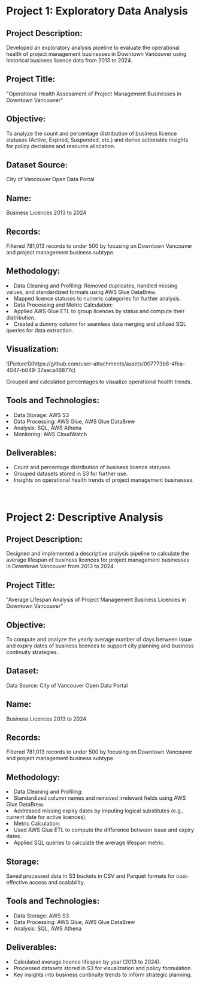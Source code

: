 <h1>Project 1: Exploratory Data Analysis</h1>

<h2>
    Project Description:
</h2>
Developed an exploratory analysis pipeline to evaluate the operational health of project management businesses in Downtown Vancouver using historical business licence data from 2013 to 2024.

<h2>
    Project Title:
</h2>
"Operational Health Assessment of Project Management Businesses in Downtown Vancouver"

<h2>
    Objective:
</h2>
To analyze the count and percentage distribution of business licence statuses (Active, Expired, Suspended, etc.) and derive actionable insights for policy decisions and resource allocation.

<h2>
    Dataset Source:
</h2>
City of Vancouver Open Data Portal

<h2>
    Name:
</h2>
Business Licences 2013 to 2024

<h2>
    Records:
</h2>
Filtered 781,013 records to under 500 by focusing on Downtown Vancouver and project management business subtype.

<h2>
    Methodology:
</h2>

<li>
    Data Cleaning and Profiling: Removed duplicates, handled missing values, and standardized formats using AWS Glue DataBrew.
</li>
<li>
    Mapped licence statuses to numeric categories for further analysis.
</li>
<li>
    Data Processing and Metric Calculation:
</li>
<li>
    Applied AWS Glue ETL to group licences by status and compute their distribution.
</li>
<li>
    Created a dummy column for seamless data merging and utilized SQL queries for data extraction.
</li>

<h2>
    Visualization:
</h2>
![Picture1](https://github.com/user-attachments/assets/007773b8-4fea-4047-b049-37aaca46877c)


Grouped and calculated percentages to visualize operational health trends.

<h2>
    Tools and Technologies:
</h2>
<li>
    Data Storage: AWS S3
</li>
<li>
    Data Processing: AWS Glue, AWS Glue DataBrew
</li>
<li>
    Analysis: SQL, AWS Athena
</li>
<li>
    Monitoring: AWS CloudWatch
</li>

<h2>
    Deliverables:
</h2>
<li>
    Count and percentage distribution of business licence statuses.
</li>
<li>
    Grouped datasets stored in S3 for further use.
</li>
<li>
    Insights on operational health trends of project management businesses.
</li>


<br/>
<br/>



<h1>Project 2: Descriptive Analysis</h1>

<h2>
    Project Description:
</h2>
Designed and implemented a descriptive analysis pipeline to calculate the average lifespan of business licences for project management businesses in Downtown Vancouver from 2013 to 2024.

<h2>
    Project Title:
</h2>
"Average Lifespan Analysis of Project Management Business Licences in Downtown Vancouver"

<h2>
    Objective:
</h2>
To compute and analyze the yearly average number of days between issue and expiry dates of business licences to support city planning and business continuity strategies.

<h2>
    Dataset:
</h2>
Data Source: City of Vancouver Open Data Portal

<h2>
Name:
    </h2>
Business Licences 2013 to 2024

<h2>
    Records:
</h2>
Filtered 781,013 records to under 500 by focusing on Downtown Vancouver and project management business subtype.

<h2>
    Methodology:
</h2>
<li>
    Data Cleaning and Profiling:
</li>
<li>
    Standardized column names and removed irrelevant fields using AWS Glue DataBrew.
</li>
<li>
    Addressed missing expiry dates by imputing logical substitutes (e.g., current date for active licences).
</li>
<li>
    Metric Calculation:
</li>

<li>
    Used AWS Glue ETL to compute the difference between issue and expiry dates.
</li>
<li>
    Applied SQL queries to calculate the average lifespan metric.
</li>

<h2>
    Storage:
</h2>
Saved processed data in S3 buckets in CSV and Parquet formats for cost-effective access and scalability.

<h2>
    Tools and Technologies:
</h2>
<li>
    Data Storage: AWS S3
</li>
<li>
    Data Processing: AWS Glue, AWS Glue DataBrew
</li>
<li>
    Analysis: SQL, AWS Athena
</li>

<h2>
    Deliverables:
</h2>

<li>
    Calculated average licence lifespan by year (2013 to 2024).
</li>
<li>
    Processed datasets stored in S3 for visualization and policy formulation.
</li>
<li>
    Key insights into business continuity trends to inform strategic planning.
</li>
